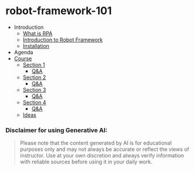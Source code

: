 # robot-framework-101

- Introduction
    - [What is RPA](./material/what-is-rpa.md)
    - [Introduction to Robot Framework](./material/robot-framework-vs-robocorp.md)
    - [Installation](./material/how-to-install.md)
- Agenda
- [Course](./material/course-agenda.md)
    - [Section 1](./material/section-one.md)
        - [Q&A](./material/section-one-qa.md)
    - [Section 2](./material/section-two.md)
        - [Q&A](./material/section-two-qa.md)
    - [Section 3](./material/section-three.md)
        - [Q&A](./material/section-three-qa.md)
    - [Section 4](./material/section-four.md)
        - [Q&A](./material/section-four-qa.md)
    - [Ideas](./material/top-ideas.md)

### Disclaimer for using Generative AI:
> Please note that the content generated by AI is for educational purposes only and may not always be accurate or reflect the views of instructor. Use at your own discretion and always verify information with reliable sources before using it in your daily work.